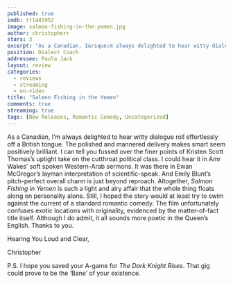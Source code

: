 ```yaml
---
published: true
imdb: tt1441952
image: salmon-fishing-in-the-yemen.jpg
author: christopherr
stars: 3
excerpt: "As a Canadian, I&rsquo;m always delighted to hear witty dialogue roll effortlessly off a British tongue. The polished and mannered delivery makes smart seem positively brilliant. I can tell you fussed over the finer points of Kristen Scott Thomas&rsquo;s uptight take on the cutthroat political class. I could hear it in Amr Wakes&rsquo; soft spoken Western-Arab sermons. It was there in Ewan McGregor&rsquo;s layman interpretation of scientific-speak. And Emily Blunt&rsquo;s pitch-perfect overall charm is just beyond reproach." 
position: Dialect Coach
addressee: Paula Jack
layout: review
categories:
  - reviews
  - streaming
  - on-video
title: "Salmon Fishing in the Yemen"
comments: true
streaming: true
tags: [New Releases, Romantic Comedy, Uncategorized]
---
```

<p>As a Canadian, I&rsquo;m always delighted to hear witty dialogue roll effortlessly off a British tongue. The polished and mannered delivery makes smart seem positively brilliant. I can tell you fussed over the finer points of Kristen Scott Thomas&rsquo;s uptight take on the cutthroat political class. I could hear it in Amr Wakes&rsquo; soft spoken Western-Arab sermons. It was there in Ewan McGregor&rsquo;s layman interpretation of scientific-speak. And Emily Blunt&rsquo;s pitch-perfect overall charm is just beyond reproach. Altogether, <em>Salmon Fishing in Yemen</em> is such a light and airy affair that the whole thing floats along on personality alone. Still, I hoped the story would at least try to swim against the current of a standard romantic comedy. The film unfortunately confuses exotic locations with originality, evidenced by the matter-of-fact title itself. Although I do admit, it all sounds more poetic in the Queen&rsquo;s English. Thanks to you.</p>
<p>Hearing You Loud and Clear,</p>
<p>Christopher</p>
<p>P.S. I hope you saved your A-game for <em>The Dark Knight Rises</em>. That gig could prove to be the &lsquo;Bane&rsquo; of your existence.</p>


